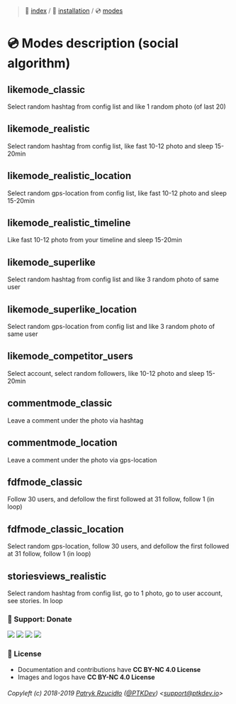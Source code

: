> 📌 [index](../../../README.md) / 💾 [installation](../../installation/README.md) / 💿 [modes](README.md)

# 💿 Modes description (social algorithm)
## likemode_classic
Select random hashtag from config list and like 1 random photo (of last 20)

## likemode_realistic
Select random hashtag from config list, like fast 10-12 photo and sleep 15-20min

## likemode_realistic_location
Select random gps-location from config list, like fast 10-12 photo and sleep 15-20min

## likemode_realistic_timeline
Like fast 10-12 photo from your timeline and sleep 15-20min

## likemode_superlike
Select random hashtag from config list and like 3 random photo of same user

## likemode_superlike_location
Select random gps-location from config list and like 3 random photo of same user

## likemode_competitor_users
Select account, select random followers, like 10-12 photo and sleep 15-20min

## commentmode_classic
Leave a comment under the photo via hashtag

## commentmode_location
Leave a comment under the photo via gps-location

## fdfmode_classic
Follow 30 users, and defollow the first followed at 31 follow, follow 1 (in loop)

## fdfmode_classic_location
Select random gps-location, follow 30 users, and defollow the first followed at 31 follow, follow 1 (in loop)

## storiesviews_realistic
Select random hashtag from config list, go to 1 photo, go to user account, see stories. In loop

### 🎁 Support: Donate
[![](https://img.shields.io/badge/donate-paypal-005EA6.svg)](http://paypal.ptkdev.io) [![](https://img.shields.io/badge/donate-patreon-F87668.svg)](http://patreon.ptkdev.io) [![](https://img.shields.io/badge/donate-opencollective-5DA4F9.svg)](http://opencollective.ptkdev.io) [![](https://img.shields.io/badge/buy%20me-coffee-4B788C.svg)](http://coffee.ptkdev.io)

### 💫 License
* Documentation and contributions have **CC BY-NC 4.0 License**
* Images and logos have **CC BY-NC 4.0 License**

###### Copyleft (c) 2018-2019 [Patryk Rzucidło](https://ptk.dev) ([@PTKDev](https://twitter.com/ptkdev)) <[support@ptkdev.io](mailto:support@ptkdev.io)>